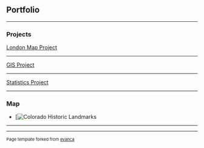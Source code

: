 ## Portfolio

---

### Projects 

[London Map Project](https://storymaps.arcgis.com/stories/5d4c576725f8405586a9add3d1ad9717)

---
[GIS Project](/pdf/Rosenstiel_GIS.pdf)


---
[Statistics Project](/pdf/Rosenstiel_Wildfire_Paper.pdf)

---

### Map

- [![Colorado Historic Landmarks](images/http://example.com/)

---




---
<p style="font-size:11px">Page template forked from <a href="https://github.com/evanca/quick-portfolio">evanca</a></p>
<!-- Remove above link if you don't want to attibute -->
